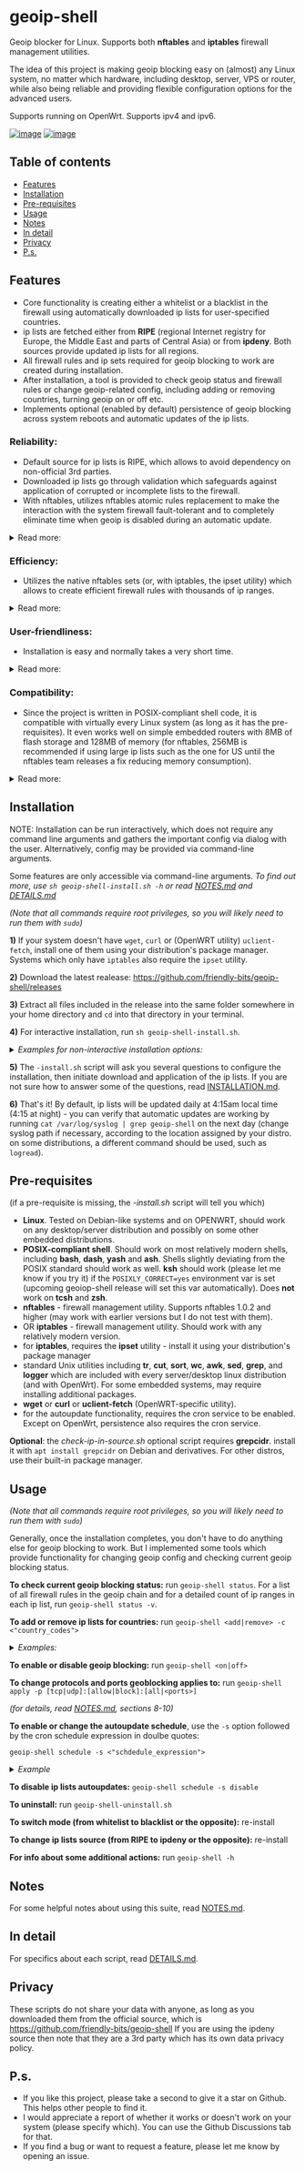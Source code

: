 # **geoip-shell**
Geoip blocker for Linux. Supports both **nftables** and **iptables** firewall management utilities.

The idea of this project is making geoip blocking easy on (almost) any Linux system, no matter which hardware, including desktop, server, VPS or router, while also being reliable and providing flexible configuration options for the advanced users.

Supports running on OpenWrt. Supports ipv4 and ipv6.

[![image](https://github.com/friendly-bits/geoip-shell/assets/134004289/e1a70e9d-a0eb-407b-9372-ddcbe6134d88)](https://github.com/friendly-bits/geoip-shell/assets/134004289/24010da9-a62a-428f-ae4d-cb1d4ae97f73)
[![image](https://github.com/friendly-bits/geoip-shell/assets/134004289/ef622182-a6cf-49ff-9bed-64fc29653255)](https://github.com/friendly-bits/geoip-shell/assets/134004289/b35e199f-465d-487c-809b-9c5a8f0644be)


## Table of contents
- [Features](#features)
- [Installation](#installation)
- [Pre-requisites](#pre-requisites)
- [Usage](#usage)
- [Notes](#notes)
- [In detail](#in-detail)
- [Privacy](#privacy)
- [P.s.](#ps)

## **Features**
* Core functionality is creating either a whitelist or a blacklist in the firewall using automatically downloaded ip lists for user-specified countries.
* ip lists are fetched either from **RIPE** (regional Internet registry for Europe, the Middle East and parts of Central Asia) or from **ipdeny**. Both sources provide updated ip lists for all regions.
* All firewall rules and ip sets required for geoip blocking to work are created during installation.
* After installation, a tool is provided to check geoip status and firewall rules or change geoip-related config, including adding or removing countries, turning geoip on or off etc.
* Implements optional (enabled by default) persistence of geoip blocking across system reboots and automatic updates of the ip lists.

### **Reliability**:
- Default source for ip lists is RIPE, which allows to avoid dependency on non-official 3rd parties.
- Downloaded ip lists go through validation which safeguards against application of corrupted or incomplete lists to the firewall.
- With nftables, utilizes nftables atomic rules replacement to make the interaction with the system firewall fault-tolerant and to completely eliminate time when geoip is disabled during an automatic update.

<details> <summary>Read more:</summary>

- All scripts perform extensive error detection and handling.
- Verifies firewall rules coherence after each action.
- Automatic backup of geoip-shell state (optional, enabled by default).
- Automatic recovery of geoip-shell state after a reboot (a.k.a persistence) or in case of unexpected errors.
</details>

### **Efficiency**:
- Utilizes the native nftables sets (or, with iptables, the ipset utility) which allows to create efficient firewall rules with thousands of ip ranges.

<details><summary>Read more:</summary>

- With nftables, optimizes geoip blocking for low memory consumption or for performance, depending on user preference. With iptables, automatic optimization is implemented.
- Ip list parsing and validation are implemented through efficient regex processing which is very quick even on slow embedded CPU's.
- Implements smart update of ip lists via data timestamp checks, which avoids unnecessary downloads and reconfiguration of the firewall.
- Uses the "prerouting" hook in kernel's netfilter component which shortens the path unwanted packets travel in the system and may reduce the CPU load if any additional firewall rules process incoming traffic down the line.
- Supports the 'ipdeny' source which provides aggregated ip lists (useful for embedded devices with limited memory).
- Scripts are only active for a short time when invoked either directly by the user or by the init script/reboot cron job/update cron job.

</details>

### **User-friendliness**:
- Installation is easy and normally takes a very short time.

<details><summary>Read more:</summary>

- Good command line interface and useful console messages.
- Extensive and (usually) up-to-date documentation.
- Comes with an *uninstall script which completely removes the suite and the geoip firewall rules. No restart is required.
- Sane settings are applied during installation by default, but also lots of command-line options for advanced users or for special corner cases are provided.
- Pre-installation, provides a utility _(check-ip-in-source.sh)_ to check whether specific ip addresses you might want to blacklist or whitelist are indeed included in the list fetched from the source (RIPE or ipdeny).
- Post-installation, provides a utility (symlinked to _'geoip-shell'_) for the user to change geoip config (turn geoip on or off, add or remove country codes, change the cron schedule etc).
- Post-installation, provides a command _('geoip-shell status')_ to check geoip blocking status, which also reports if there are any issues.
- In case of an error or invalid user input, provides useful error messages to help with troubleshooting.
- Most scripts display detailed 'usage' info when executed with the '-h' option.
- The code should be fairly easy to read and includes a healthy amount of comments.
</details>

### **Compatibility**:
- Since the project is written in POSIX-compliant shell code, it is compatible with virtually every Linux system (as long as it has the pre-requisites). It even works well on simple embedded routers with 8MB of flash storage and 128MB of memory (for nftables, 256MB is recommended if using large ip lists such as the one for US until the nftables team releases a fix reducing memory consumption).

<details><summary>Read more:</summary>

- Supports running on OpenWrt.
- The project avoids using non-common utilities by implementing their functionality in custom shell code, which makes it faster and compatible with a wider range of systems.
</details>

## **Installation**
NOTE: Installation can be run interactively, which does not require any command line arguments and gathers the important config via dialog with the user. Alternatively, config may be provided via command-line arguments.

Some features are only accessible via command-line arguments.
_To find out more, use `sh geoip-shell-install.sh -h` or read [NOTES.md](/Documentation/NOTES.md) and [DETAILS.md](/Documentation/DETAILS.md)_

_(Note that all commands require root privileges, so you will likely need to run them with `sudo`)_

**1)** If your system doesn't have `wget`, `curl` or (OpenWRT utility) `uclient-fetch`, install one of them using your distribution's package manager. Systems which only have `iptables` also require the `ipset` utility.

**2)** Download the latest realease: https://github.com/friendly-bits/geoip-shell/releases

**3)** Extract all files included in the release into the same folder somewhere in your home directory and `cd` into that directory in your terminal.

**4)** For interactive installation, run `sh geoip-shell-install.sh`.

_<details><summary>Examples for non-interactive installation options:</summary>_

- installing on a server located in Germany, which has nftables and is behind a firewall (no direct WAN connection), whitelist Germany and Italy and block all other countries:

`sh geoip-shell-install.sh -m whitelist -c "DE IT" -r DE -i all -l auto -e`

- installing on a router located in the US, blacklist Germany and Netherlands and allow all other countries:

`sh geoip-shell-install.sh -m blacklist -c "DE NL" -r US -i pppoe-wan`

- if you prefer to fetch the ip lists from a specific source, add `-u <source>` to the arguments
- to block or allow specific ports, use `-p <tcp|udp>:<block|allow>:<ports>`. This option may be used twice in one command to specify ports for both tcp and udp
- to exclude certain trusted subnets on the internet from geoip blocking, add `-t "<subnets_list>"` to the arguments
- if your machine uses nftables and has enough memory, consider installing with the `-e` option (for "performance")
- if your distro (or you) have enabled automatic nftables/iptables rules persistence, you can disable the built-in cron-based persistence feature by adding the `-n` (for no-persistence) option when running the -install script.
- if for some reason you need to install the suite in strictly non-interactive mode, you can call the install script with the `-z` option which will avoid asking the user any questions and will fail if required config is incomplete or invalid.
</details>

**5)** The `-install.sh` script will ask you several questions to configure the installation, then initiate download and application of the ip lists. If you are not sure how to answer some of the questions, read [INSTALLATION.md](/Documentation/INSTALLATION.md).

**6)** That's it! By default, ip lists will be updated daily at 4:15am local time (4:15 at night) - you can verify that automatic updates are working by running `cat /var/log/syslog | grep geoip-shell` on the next day (change syslog path if necessary, according to the location assigned by your distro. on some distributions, a different command should be used, such as `logread`).

## **Pre-requisites**
(if a pre-requisite is missing, the _-install.sh_ script will tell you which)
- **Linux**. Tested on Debian-like systems and on OPENWRT, should work on any desktop/server distribution and possibly on some other embedded distributions.
- **POSIX-compliant shell**. Should work on most relatively modern shells, including **bash**, **dash**, **yash** and **ash**. Shells slightly deviating from the POSIX standard should work as well. **ksh** should work (please let me know if you try it) if the `POSIXLY_CORRECT=yes` environment var is set (upcoming geoiop-shell release will set this var automatically). Does **not** work on **tcsh** and **zsh**.
- **nftables** - firewall management utility. Supports nftables 1.0.2 and higher (may work with earlier versions but I do not test with them).
- OR **iptables** - firewall management utility. Should work with any relatively modern version.
- for **iptables**, requires the **ipset** utility - install it using your distribution's package manager
- standard Unix utilities including **tr**, **cut**, **sort**, **wc**, **awk**, **sed**, **grep**, and **logger** which are included with every server/desktop linux distribution (and with OpenWrt). For some embedded systems, may require installing additional packages.
- **wget** or **curl** or **uclient-fetch** (OpenWRT-specific utility).
- for the autoupdate functionality, requires the cron service to be enabled. Except on OpenWrt, persistence also requires the cron service.

**Optional**: the _check-ip-in-source.sh_ optional script requires **grepcidr**. install it with `apt install grepcidr` on Debian and derivatives. For other distros, use their built-in package manager.

## **Usage**
_(Note that all commands require root privileges, so you will likely need to run them with `sudo`)_

Generally, once the installation completes, you don't have to do anything else for geoip blocking to work. But I implemented some tools which provide functionality for changing geoip config and checking current geoip blocking status.

**To check current geoip blocking status:** run `geoip-shell status`. For a list of all firewall rules in the geoip chain and for a detailed count of ip ranges in each ip list, run `geoip-shell status -v`.

**To add or remove ip lists for countries:** run `geoip-shell <add|remove> -c <"country_codes">`

_<details><summary>Examples:</summary>_
- example (to add ip lists for Germany and Netherlands): `geoip-shell add -c "DE NL"`
- example (to remove the ip list for Germany): `geoip-shell remove -c DE`
</details>

**To enable or disable geoip blocking:** run `geoip-shell <on|off>`

**To change protocols and ports geoblocking applies to:** run `geoip-shell apply -p [tcp|udp]:[allow|block]:[all|<ports>]`

_(for details, read [NOTES.md](/Documentation/NOTES.md), sections 8-10)_

**To enable or change the autoupdate schedule**, use the `-s` option followed by the cron schedule expression in doulbe quotes:

`geoip-shell schedule -s <"schdedule_expression">`

_<details><summary>Example</summary>_

`geoip-shell schedule -s "1 4 * * *"`

</details>

**To disable ip lists autoupdates:** `geoip-shell schedule -s disable`

**To uninstall:** run `geoip-shell-uninstall.sh`

**To switch mode (from whitelist to blacklist or the opposite):** re-install

**To change ip lists source (from RIPE to ipdeny or the opposite):** re-install

**For info about some additional actions:** run `geoip-shell -h`

## **Notes**
For some helpful notes about using this suite, read [NOTES.md](/Documentation/NOTES.md).

## **In detail**
For specifics about each script, read [DETAILS.md](/Documentation/DETAILS.md).

## **Privacy**
These scripts do not share your data with anyone, as long as you downloaded them from the official source, which is
https://github.com/friendly-bits/geoip-shell
If you are using the ipdeny source then note that they are a 3rd party which has its own data privacy policy.

## **P.s.**

- If you like this project, please take a second to give it a star on Github. This helps other people to find it.
- I would appreciate a report of whether it works or doesn't work on your system (please specify which). You can use the Github Discussions tab for that.
- If you find a bug or want to request a feature, please let me know by opening an issue.
